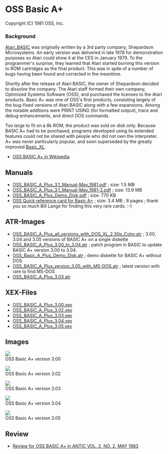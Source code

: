 # OSS Basic A+  
Copyright (C) 1981 OSS, Inc.  
  
### Background  
[Atari_BASIC](../Atari_BASIC/index.md) was originally written by a 3rd party company, Shepardson Microsystems. An early version was delivered in late 1978 for demonstration purposes so Atari could show it at the CES in January 1979. To the programmer's surprise, they learned that Atari started burning this version to ROM cartridges as the final product. This was in spite of a number of bugs having been found and corrected in the meantime.  
  
Shortly after the release of Atari BASIC, the owner of Shepardson decided to dissolve the company. The Atari staff formed their own company, Optimized Systems Software (OSS), and purchased the licenses to the Atari products. Basic A+ was one of OSS's first products, consisting largely of the bug-fixed versions of Atari BASIC along with a few expansions. Among the notable additions were PRINT USING (for formatted output), trace and debug enhancements, and direct DOS commands.  
  
Too large to fit on a 8k ROM, the product was sold on disk only. Because BASIC A+ had to be purchased, programs developed using its extended features could not be shared with people who did not own the interpreter. A+ was never particularly popular, and soon superseded by the greatly improved [Basic_XL](../Basic_XL/index.md).  
  
- [OSS BASIC A+ in Wikipedia](https://en.wikipedia.org/wiki/BASIC_A%2B)  
  
## Manuals  
- [OSS_BASIC_A_Plus_3.1_Manual-May_1981.pdf](attachments/OSS_BASIC_A_Plus_3.1_Manual-May_1981.pdf) ; size: 1.5 MB  
- [OSS_BASIC_A_Plus_3.1_Manual-May_1981-2.pdf](attachments/OSS_BASIC_A_Plus_3.1_Manual-May_1981-2.pdf) ; size: 13.9 MB  
- [OSS_BASIC_A_Plus_Demo_Disk.pdf](attachments/OSS_BASIC_A_Plus_Demo_Disk.pdf) ; size: 770 KB  
- [OSS Quick reference card for Basic A+](attachments/oss-quick-reference-card-basic-a-plus.pdf) ; size: 3.4 MB ; 8 pages ; thank you so much Bill Lange for finding this very rare cards. :-)  
  
## ATR-Images  
- [OSS_BASIC_A_Plus_all_versions_with_DOS_XL_2.30p_Color.atr](attachments/OSS_BASIC_A_Plus_all_versions_with_DOS_XL_2.30p_Color.atr) ; 3.00, 3.04 and 3.05 versions of BASIC A+ on a single diskette  
- [OSS_BASIC_A_Plus_3.00_to_3.04.atr](attachments/OSS_BASIC_A_Plus_3.00_to_3.04.atr) ; patch program in BASIC to update BASIC A+ version 3.00 to 3.04.  
- [OSS_Basic_A_Plus_Demo_Disk.atr](attachments/OSS_Basic_A_Plus_Demo_Disk.atr) ; demo diskette for BASIC A+ without DOS  
- [OSS_BASIC_A_Plus_version_3.05_with_MS-DOS.atr](attachments/OSS_BASIC_A_Plus_version_3.05_with_MS-DOS.atr) ; latest version with rare to find MS-DOS  
- [OSS_BASIC_A_Plus_3.03.atr](attachments/OSS_BASIC_A_Plus_3.03.atr)  
## XEX-Files  
- [OSS_BASIC_A_Plus_3.00.xex](attachments/OSS_BASIC_A_Plus_3.00.xex)  
- [OSS_BASIC_A_Plus_3.02.xex](attachments/OSS_BASIC_A_Plus_3.02.xex)  
- [OSS_BASIC_A_Plus_3.03.xex](attachments/OSS_BASIC_A_Plus_3.03.xex)  
- [OSS_BASIC_A_Plus_3.04.xex](attachments/OSS_BASIC_A_Plus_3.04.xex)  
- [OSS_BASIC_A_Plus_3.05.xex](attachments/OSS_BASIC_A_Plus_3.05.xex)  
## Images  
![](attachments/3.00.jpg)  
OSS Basic A+ version 3.00  
  
![](attachments/3.02.png)  
OSS Basic A+ version 3.02  
  
![](attachments/3.03.png)  
OSS Basic A+ version 3.03  
  
![](attachments/3.04.jpg)  
OSS Basic A+ version 3.04  
  
![](attachments/3.05.jpg)  
OSS Basic A+ version 3.05  
  
## Review  
- [Review for OSS BASIC A+ in ANTIC VOL. 2, NO. 2, MAY 1983](http://www.atarimagazines.com/v2n2/productreviews.html)  
